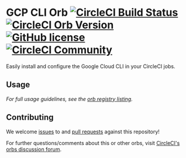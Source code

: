# GCP CLI Orb [![CircleCI Build Status](https://circleci.com/gh/CircleCI-Public/gcp-cli-orb.svg?style=shield "CircleCI Build Status")](https://circleci.com/gh/CircleCI-Public/gcp-cli-orb) [![CircleCI Orb Version](https://badges.circleci.com/orbs/circleci/gcp-cli.svg)](https://circleci.com/orbs/registry/orb/circleci/gcp-cli) [![GitHub license](https://img.shields.io/badge/license-MIT-blue.svg)](https://raw.githubusercontent.com/CircleCI-Public/gcp-cli-orb/master/LICENSE) [![CircleCI Community](https://img.shields.io/badge/community-CircleCI%20Discuss-343434.svg)](https://discuss.circleci.com/c/ecosystem/orbs)

Easily install and configure the Google Cloud CLI in your CircleCI jobs.

## Usage

_For full usage guidelines, see the [orb registry listing](http://circleci.com/orbs/registry/orb/circleci/gcp-cli)._

## Contributing

We welcome [issues](https://github.com/CircleCI-Public/gcp-cli-orb/issues) to and [pull requests](https://github.com/CircleCI-Public/gcp-cli-orb/pulls) against this repository!

For further questions/comments about this or other orbs, visit [CircleCI's orbs discussion forum](https://discuss.circleci.com/c/orbs).
